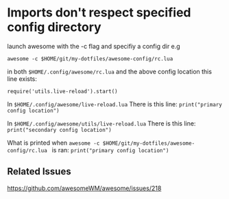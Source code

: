 # Imports don't respect specified config directory

launch awesome with the -c flag and specifiy a config dir
e.g 

`awesome -c $HOME/git/my-dotfiles/awesome-config/rc.lua `

in both `$HOME/.config/awesome/rc.lua` and the above config location this line exists:

```
require('utils.live-reload').start()
```

In
`$HOME/.config/awesome/live-reload.lua`
There is this line:
`print("primary config location")`

In 
`$HOME/.config/awesome/utils/live-reload.lua`
There is this line:
`print("secondary config location")`

What is printed when `awesome -c $HOME/git/my-dotfiles/awesome-config/rc.lua ` is ran:
`print("primary config location")`

## Related Issues

https://github.com/awesomeWM/awesome/issues/218

